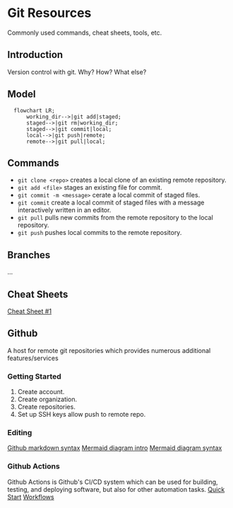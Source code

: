 # Git Resources
Commonly used commands, cheat sheets, tools, etc.

## Introduction
Version control with git. Why? How? What else? 

## Model
```mermaid
  flowchart LR;
      working_dir-->|git add|staged;
      staged-->|git rm|working_dir;
      staged-->|git commit|local;
      local-->|git push|remote;
      remote-->|git pull|local;
```


## Commands
- ```git clone <repo>``` creates a local clone of an existing remote repository.
- ```git add <file>``` stages an existing file for commit.  
- ```git commit -m <message>``` cerate a local commit of staged files.
- ```git commit``` create a local commit of staged files with a message interactively written in an editor.
- ```git pull``` pulls new commits from the remote repository to the local repository.
- ```git push``` pushes local commits to the remote repository.

## Branches
...

## Cheat Sheets
[Cheat Sheet #1](https://images.datacamp.com/image/upload/v1656573882/Marketing/Blog/git_cheat_sheet.pdf)

## Github
A host for remote git repositories which provides numerous additional features/services

### Getting Started
1. Create account.
2. Create organization.
3. Create repositories.
4. Set up SSH keys allow push to remote repo.
   
### Editing
[Github markdown syntax](https://docs.github.com/en/get-started/writing-on-github/getting-started-with-writing-and-formatting-on-github/basic-writing-and-formatting-syntax)
[Mermaid diagram intro](https://github.blog/2022-02-14-include-diagrams-markdown-files-mermaid/)
[Mermaid diagram syntax](https://mermaid.js.org/intro/syntax-reference.html)

### Github Actions
Github Actions is Github's CI/CD system which can be used for building, testing, and deploying software, but also for other automation tasks. 
[Quick Start](https://docs.github.com/en/actions/quickstart)
[Workflows](https://docs.github.com/en/actions/using-workflows)


